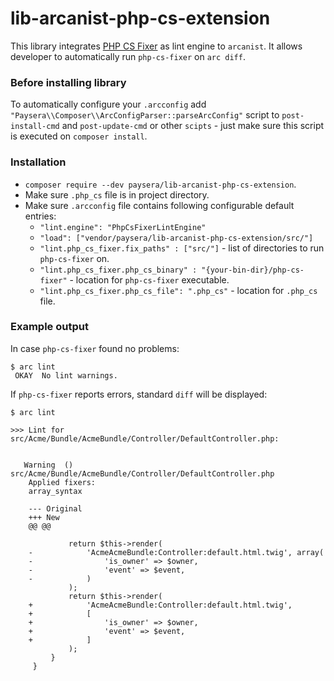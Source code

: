 # lib-arcanist-php-cs-extension

This library integrates [PHP CS Fixer](https://github.com/FriendsOfPHP/PHP-CS-Fixer) as lint engine to `arcanist`.
It allows developer to automatically run `php-cs-fixer` on `arc diff`.

### Before installing library

To automatically configure your `.arcconfig` add `"Paysera\\Composer\\ArcConfigParser::parseArcConfig"` script to `post-install-cmd` and `post-update-cmd`
 or other `scipts` - just make sure this script is executed on `composer install`.

### Installation

* `composer require --dev paysera/lib-arcanist-php-cs-extension`.
* Make sure `.php_cs` file is in project directory.
* Make sure `.arcconfig` file contains following configurable default entries:
  * `"lint.engine": "PhpCsFixerLintEngine"`
  * `"load": ["vendor/paysera/lib-arcanist-php-cs-extension/src/"]` 
  * `"lint.php_cs_fixer.fix_paths" : ["src/"]` - list of directories to run `php-cs-fixer` on.
  * `"lint.php_cs_fixer.php_cs_binary" : "{your-bin-dir}/php-cs-fixer"` - location for `php-cs-fixer` executable.
  * `"lint.php_cs_fixer.php_cs_file": ".php_cs"` - location for `.php_cs` file.

### Example output

In case `php-cs-fixer` found no problems:
```
$ arc lint
 OKAY  No lint warnings.
```

If `php-cs-fixer` reports errors, standard `diff` will be displayed:
```
$ arc lint

>>> Lint for src/Acme/Bundle/AcmeBundle/Controller/DefaultController.php:


   Warning  () src/Acme/Bundle/AcmeBundle/Controller/DefaultController.php
    Applied fixers: 
    array_syntax
    
    --- Original
    +++ New
    @@ @@
     
             return $this->render(
    -            'AcmeAcmeBundle:Controller:default.html.twig', array(
    -                'is_owner' => $owner,
    -                'event' => $event,
    -            )
             );
             return $this->render(
    +            'AcmeAcmeBundle:Controller:default.html.twig',
    +            [
    +                'is_owner' => $owner,
    +                'event' => $event,
    +            ]
             );
         }
     }
```
